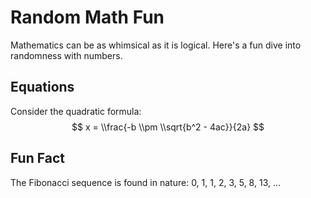 # Random Math Fun

Mathematics can be as whimsical as it is logical. Here's a fun dive into randomness with numbers.

## Equations
Consider the quadratic formula:
$$
x = \\frac{-b \\pm \\sqrt{b^2 - 4ac}}{2a}
$$

## Fun Fact
The Fibonacci sequence is found in nature: 0, 1, 1, 2, 3, 5, 8, 13, ...
